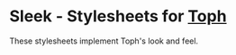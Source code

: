 # Sleek - Stylesheets for [Toph](https://toph.co/)

These stylesheets implement Toph's look and feel.
